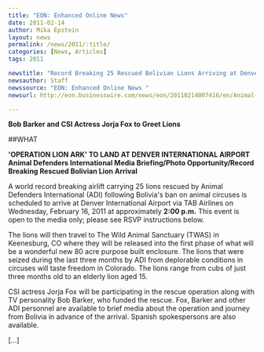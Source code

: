 ```yaml
---
title: "EON: Enhanced Online News"
date: 2011-02-14
author: Mika Epstein
layout: news
permalink: /news/2011/:title/
categories: [News, Articles]
tags: 2011

newstitle: "Record Breaking 25 Rescued Bolivian Lions Arriving at Denver International Airport Wednesday, February 16, 2011  "
newsauthor: Staff  
newssource: "EON: Enhanced Online News "
newsurl: http://eon.businesswire.com/news/eon/20110214007416/en/Animal-Defenders-International/ADI/Bob-Barker  

---
```


**Bob Barker and CSI Actress Jorja Fox to Greet Lions**

##WHAT

**'OPERATION LION ARK' TO LAND AT DENVER INTERNATIONAL AIRPORT  
Animal Defenders International Media Briefing/Photo Opportunity/Record Breaking Rescued Bolivian Lion Arrival**

A world record breaking airlift carrying 25 lions rescued by Animal Defenders International (ADI) following Bolivia's ban on animal circuses is scheduled to arrive at Denver International Airport via TAB Airlines on Wednesday, February 16, 2011 at approximately **2:00 p.m.** This event is open to the media only; please see RSVP instructions below.

The lions will then travel to The Wild Animal Sanctuary (TWAS) in Keenesburg, CO where they will be released into the first phase of what will be a wonderful new 80 acre purpose built enclosure. The lions that were seized during the last three months by ADI from deplorable conditions in circuses will taste freedom in Colorado. The lions range from cubs of just three months old to an elderly lion aged 15.

CSI actress Jorja Fox will be participating in the rescue operation along with TV personality Bob Barker, who funded the rescue. Fox, Barker and other ADI personnel are available to brief media about the operation and journey from Bolivia in advance of the arrival. Spanish spokespersons are also available.

[...]

